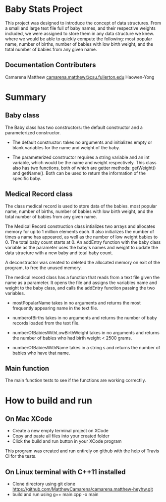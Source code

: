 # Baby Stats Project
This project was designed to introduce the concept of data structures. 
From a small and large text file full of baby names, and their respective weights included, we were assigned to store them in any data structure we knew. where we would be able to quickly compute the following: most popular name, number of births, number of babies with low birth weight, and the total number of babies from any given name.

## Documentation Contributers
Camarena Matthew camarena.matthew@csu.fullerton.edu
Haowen-Yong 

# Summary

## Baby class
The Baby class has two constructors: the default constructor and a parameterized constructor.
* The default constructor: takes no arguments and initializes empty or blank variables for the name and weight of the baby.

* The parameterized constructor requires a string variable and an int variable, which would be the name and weight respectively.
This class also has two functions, both of which are getter methods: getWeight() and getName(). Both can be used to return the information of the specific baby.

## Medical Record class
The class medical record is used to store data of the babies.  most popular name, number of births, number of babies with low birth weight, and the total number of babies from any given name.

The Medical Record construction class intializes two arrays and allocates memory for up to 1 million elements each. It also initializes the number of times a name has appeared, as well as the number of low weight babies to 0. The total baby count starts at 0. An addEntry function with the baby class variable as the parameter uses the baby's names and weight to update the data structure with a new baby and total baby count.

A deconstructor was created to deleted the allocated memory on exit of the program, to free the unused memory.

The medical record class has a function that reads from a text file given the name as a parameter. It opens the file and assigns the variables name and weight to the baby class, and calls the addEntry function passing the two variables.

* mostPopularName takes in no arguments and returns the most frequently appearing name in the text file.

* numberofBirths takes in no arguments and returns the number of baby records loaded from the text file.

* numberOfBabiesWithLowBirthWeight takes in no arguments and returns the number of babies who had birth weight < 2500 grams.

* numberOfBabiesWithName takes in a string s and returns the number of babies who have that name.

## Main function
The main function tests to see if the functions are working correctlly. 

# How to build and run

## On Mac XCode
* Create a new empty terminal project on XCode
* Copy and paste all files into your created folder
* Click the build and run button in your XCode program

This program was created and run entirely on github with the help of Travis Cl for the tests.

## On Linux terminal with C++11 installed
* Clone directory using git clone https://github.com/MatthewCamarena/camarena.matthew-heyhw.git
* build and run using g++ main.cpp -o main 
